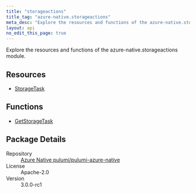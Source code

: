```yaml
---
title: "storageactions"
title_tag: "azure-native.storageactions"
meta_desc: "Explore the resources and functions of the azure-native.storageactions module."
layout: api
no_edit_this_page: true
---
```


<!-- WARNING: this file was generated by Pulumi Docs Generator. -->
<!-- Do not edit by hand unless you're certain you know what you are doing! -->

Explore the resources and functions of the azure-native.storageactions module.

<h2 id="resources">Resources</h2>
<ul class="api">
    <li><a href="storagetask/" title="StorageTask">StorageTask</a></li>
</ul>

<h2 id="functions">Functions</h2>
<ul class="api">
    <li><a href="getstoragetask/" title="GetStorageTask">GetStorageTask</a></li>
</ul>

<h2 id="package-details">Package Details</h2>
<dl class="package-details">
	<dt>Repository</dt>
	<dd><a href="https://github.com/pulumi/pulumi-azure-native">Azure Native pulumi/pulumi-azure-native</a></dd>
	<dt>License</dt>
	<dd>Apache-2.0</dd>
	<dt>Version</dt>
	<dd>3.0.0-rc1</dd>
</dl>

